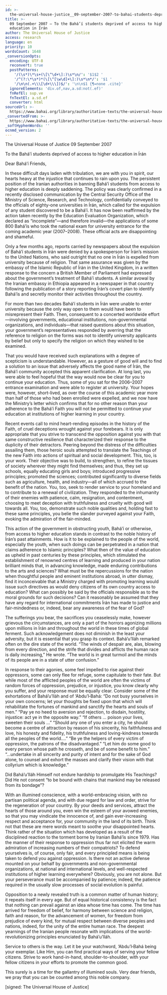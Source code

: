 ```yaml
---
id: >-
  the-universal-house-justice__09-september-2007-to-bahai-students-deprived-access-to-higher-education-in-iran__307493109__en
title: >-
  09 September 2007 – To the Bahá’í students deprived of access to higher
  education in Írán
author: The Universal House of Justice
access: research
language: en
priority: 10
wordsCount: 1648
_conversionOpts:
  encoding: UTF-8
  reconvert: true
  postPatterns:
    '/(\s*)\*\s+(\[\^\d+\]:)\s*\n/': '$1$2 '
    '/^(?:\*\s*)*(\[\^[\w\d]+\]:)\s*\n*/': '$1 '
    '/\n\n(.+\\\[\d+\\\])$/': '\n\n$1 {¶=none .cite}'
  ignoreElements: 'div.of,nav,a.sd:not(.ef)'
  fnRefEl: sup.ve
  fnTextEl: a.sd.ef
  converter: html
sourceUrl: >-
  https://www.bahai.org/library/authoritative-texts/the-universal-house-of-justice/messages/20070909_001/20070909_001.xhtml
_convertedFrom: >-
  https://www.bahai.org/library/authoritative-texts/the-universal-house-of-justice/messages/20070909_001/20070909_001.xhtml
_softHyphenWords: ''
ocnmd_version: 2
---
```

The Universal House of Justice
09 September 2007

To the Bahá’í students deprived of access to higher education in Írán

Dear Bahá’í Friends,

In these difficult days laden with tribulation, we are with you in spirit, our hearts heavy at the injustice that continues to rain upon you. The persistent position of the Iranian authorities in banning Bahá’í students from access to higher education is deeply saddening. The policy was clearly confirmed in a recently disclosed communication by the Central Security Office of the Ministry of Science, Research, and Technology, confidentially conveyed to the officials of eighty-one universities in Írán, which called for the expulsion of any student discovered to be a Bahá’í. It has now been reaffirmed by the action taken recently by the Education Evaluation Organization, which declared as “incomplete”—and therefore invalid—the applications of some 800 Bahá’ís who took the national exam for university entrance for the coming academic year (2007–2008). These official acts are disappointing and shameful.

Only a few months ago, reports carried by newspapers about the expulsion of Bahá’í students in Írán were denied by a spokesperson for Írán’s mission to the United Nations, who said outright that no one in Írán is expelled from university because of religion. That same assurance was given by the embassy of the Islamic Republic of Írán in the United Kingdom, in a written response to the concern a British Member of Parliament had expressed about the government’s treatment of Bahá’í students. A similar avowal by the Iranian embassy in Ethiopia appeared in a newspaper in that country following the publication of a story reporting Írán’s covert plan to identify Bahá’ís and secretly monitor their activities throughout the country.

For more than two decades Bahá’í students in Írán were unable to enter university because the only way open to them would have been to misrepresent their Faith. Then, consequent to a concerted worldwide effort—involving governments, educational institutions, non-governmental organizations, and individuals—that raised questions about this situation, your government’s representatives responded by averring that the reference to religion on the forms was not to identify university applicants by belief but only to specify the religion on which they wished to be examined.

That you would have received such explanations with a degree of scepticism is understandable. However, as a gesture of good will and to find a solution to an issue that adversely affects the good name of Írán, the Bahá’í community accepted this apparent clarification. At long last, you were able to feel hopeful that the way would now be clear for you to continue your education. Thus, some of you sat for the 2006–2007 entrance examination and were able to register at university. Your hopes were, however, short-lived, as over the course of this academic year more than half of those who had been enrolled were expelled, and we now have the Ministry’s letter which confirms that for no other reason than your adherence to the Bahá’í Faith you will not be permitted to continue your education at institutions of higher learning in your country.

Recent events call to mind heart-rending episodes in the history of the Faith, of cruel deceptions wrought against your forebears. It is only appropriate that you strive to transcend the opposition against you with that same constructive resilience that characterized their response to the duplicity of their detractors. Peering beyond the distress of the difficulties assailing them, those heroic souls attempted to translate the Teachings of the new Faith into actions of spiritual and social development. This, too, is your work. Their objective was to build, to strengthen, to refine the tissues of society wherever they might find themselves; and thus, they set up schools, equally educating girls and boys; introduced progressive principles; promoted the sciences; contributed significantly to diverse fields such as agriculture, health, and industry—all of which accrued to the benefit of the nation. You, too, seek to render service to your homeland and to contribute to a renewal of civilization. They responded to the inhumanity of their enemies with patience, calm, resignation, and contentment, choosing to meet deception with truthfulness and cruelty with good will towards all. You, too, demonstrate such noble qualities and, holding fast to these same principles, you belie the slander purveyed against your Faith, evoking the admiration of the fair-minded.

This action of the government in obstructing youth, Bahá’í or otherwise, from access to higher education stands in contrast to the noble history of Írán’s past attainments. How is it to be explained to the people of the world, especially the youth, when such doings can be perpetrated in a nation that claims adherence to Islamic principles? What then of the value of education as upheld in past centuries by these principles, which stimulated the establishment of renowned centres of learning and produced in your nation brilliant minds that, in advancing knowledge, made enduring contributions to the arts and sciences? What must be the repercussions for the nation when thoughtful people and eminent institutions abroad, in utter dismay, find it inconceivable that a Ministry charged with promoting learning would issue such directives as would deny citizens of its own country access to education? What can possibly be said by the officials responsible as to the moral grounds for such decisions? Can it reasonably be assumed that they have any regard for international commitments Írán has made to justice and fair-mindedness or, indeed, bear any awareness of the fear of God?

The sufferings you bear, the sacrifices you ceaselessly make, however grievous the circumstances, are only a part of the horrors agonizing millions upon millions in Írán and throughout the world in these times of global ferment. Such acknowledgement does not diminish in the least your adversity, but it is essential that you grasp its context. Bahá’u’lláh remarked often on the dire state of the world. “The winds of despair are, alas, blowing from every direction, and the strife that divides and afflicts the human race is daily increasing,” He wrote. “The world is in great turmoil and the minds of its people are in a state of utter confusion.”

In response to their agonies, some feel impelled to rise against their oppressors, some can only flee for refuge, some capitulate to their fate. But while most of the afflicted peoples of the world are often the victims of random forces of oppression, prejudice, or injustice, you know clearly why you suffer, and your response must be equally clear. Consider some of the exhortations of Bahá’u’lláh and of ‘Abdu’l‑Bahá: “Do not busy yourselves in your own concerns; let your thoughts be fixed upon that which will rehabilitate the fortunes of mankind and sanctify the hearts and souls of men.” “Pay ye no heed to aversion and rejection, to disdain, hostility, injustice: act ye in the opposite way.” “If others ... poison your lives, sweeten their souls ...” “Should any one of you enter a city, he should become a centre of attraction by reason of his sincerity, his faithfulness and love, his honesty and fidelity, his truthfulness and loving-kindness towards all the peoples of the world….” “Be ye the helpers of every victim of oppression, the patrons of the disadvantaged.” “Let him do some good to every person whose path he crosseth, and be of some benefit to him.” “...undertake in all sincerity and purity of intent and for the sake of God alone, to counsel and exhort the masses and clarify their vision with that collyrium which is knowledge.”

Did Bahá’u’lláh Himself not endure hardship to promulgate His Teachings? Did He not consent “to be bound with chains that mankind may be released from its bondage”?

With an illumined conscience, with a world-embracing vision, with no partisan political agenda, and with due regard for law and order, strive for the regeneration of your country. By your deeds and services, attract the hearts of those around you, even win the esteem of your avowed enemies, so that you may vindicate the innocence of, and gain ever-increasing respect and acceptance for, your community in the land of its birth. Think not that these are mere words meant to soothe your disappointed hearts. Think rather of the situation which has developed as a result of the disciplined reaction to the torment borne by Iranian Bahá’ís since 1979. Has the manner of their response to oppression thus far not elicited the warm admiration of increasing numbers of their compatriots? To defend yourselves is, of course, only fair, and every principled means is being taken to defend you against oppression. Is there not an active defense mounted on your behalf by governments and non-governmental organizations, at national and international levels, and well-respected institutions of higher learning everywhere? Obviously, you are not alone. But your perseverance must be accompanied by patience; indeed, the patience required in the usually slow processes of social evolution is painful.

Opposition to a newly revealed truth is a common matter of human history; it repeats itself in every age. But of equal historical consistency is the fact that nothing can prevail against an idea whose time has come. The time has arrived for freedom of belief, for harmony between science and religion, faith and reason, for the advancement of women, for freedom from prejudice of every kind, for mutual respect between diverse peoples and nations, indeed, for the unity of the entire human race. The deepest yearnings of the Iranian people resonate with implications of the world-revolutionizing principles enunciated by Bahá’u’lláh.

Service to others is the way. Let it be your watchword, ‘Abdu’l‑Bahá being your exemplar. Like Him, you can find practical ways of serving your fellow citizens. Strive to work hand-in-hand, shoulder-to-shoulder, with your fellow citizens in your efforts to promote the common good.

This surely is a time for the gallantry of illumined souls. Very dear friends, we pray that you can be counted among this noble company.

\[signed: The Universal House of Justice\]
